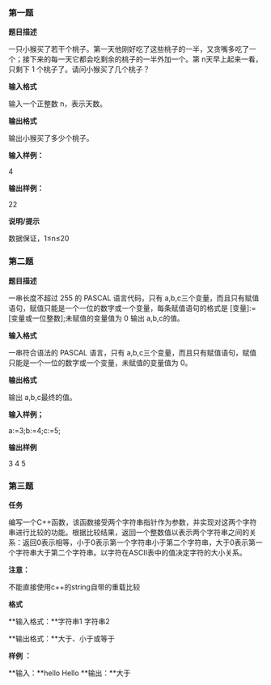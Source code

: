 ### 第一题

**题目描述**

一只小猴买了若干个桃子。第一天他刚好吃了这些桃子的一半，又贪嘴多吃了一个；接下来的每一天它都会吃剩余的桃子的一半外加一个。第 n天早上起来一看，只剩下 1 个桃子了。请问小猴买了几个桃子？

**输入格式**

输入一个正整数 n，表示天数。

**输出格式**

输出小猴买了多少个桃子。

**输入样例：**

4

**输出样例：**

22

**说明/提示**

数据保证，1≤n≤20

 

### 第二题

**题目描述**

一串长度不超过 255 的 PASCAL 语言代码，只有 a,b,c三个变量，而且只有赋值语句，赋值只能是一个一位的数字或一个变量，每条赋值语句的格式是 [变量]:=[变量或一位整数];未赋值的变量值为 0 输出 a,b,c的值。

**输入格式**

一串符合语法的 PASCAL 语言，只有 a,b,c三个变量，而且只有赋值语句，赋值只能是一个一位的数字或一个变量，未赋值的变量值为 0。

**输出格式**

输出 a,b,c最终的值。

**输入样例；**

a:=3;b:=4;c:=5;



**输出样例**

3 4 5

 

### 第三题

**任务**

编写一个C++函数，该函数接受两个字符串指针作为参数，并实现对这两个字符串进行比较的功能。根据比较结果，返回一个整数值以表示两个字符串之间的关系：返回0表示相等，小于0表示第一个字符串小于第二个字符串，大于0表示第一个字符串大于第二个字符串。以字符在ASCII表中的值决定字符的大小关系。

 **注意：**

不能直接使用c++的string自带的重载比较

**格式**

**输入格式：**字符串1 字符串2 

**输出格式：**大于、小于或等于

**样例 ：**

**输入：**hello Hello **输出：**大于